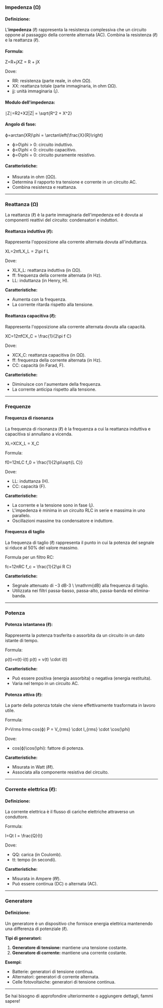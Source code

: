 ### **Impedenza (Ω)**

#### Definizione:

L'**impedenza** (ℓ) rappresenta la resistenza complessiva che un circuito oppone al passaggio della corrente alternata (AC). Combina la resistenza (ℓ) e la reattanza (ℓ).

#### Formula:

Z=R+jXZ = R + jX

Dove:

- RR: resistenza (parte reale, in ohm ΩΩ).
- XX: reattanza totale (parte immaginaria, in ohm ΩΩ).
- jj: unità immaginaria (¡).

#### Modulo dell'impedenza:

∣Z∣=R2+X2|Z| = \sqrt{R^2 + X^2}

#### Angolo di fase:

ϕ=arctan⁡(XR)\phi = \arctan\left(\frac{X}{R}\right)

- ϕ>0\phi > 0: circuito induttivo.
- ϕ<0\phi < 0: circuito capacitivo.
- ϕ=0\phi = 0: circuito puramente resistivo.

#### Caratteristiche:

- Misurata in ohm (ΩΩ).
- Determina il rapporto tra tensione e corrente in un circuito AC.
- Combina resistenza e reattanza.

---

### **Reattanza (Ω)**

La reattanza (ℓ) è la parte immaginaria dell'impedenza ed è dovuta ai componenti reattivi del circuito: condensatori e induttori.

#### **Reattanza induttiva (ℓ):**

Rappresenta l'opposizione alla corrente alternata dovuta all'induttanza.

XL=2πfLX_L = 2\pi f L

Dove:

- XLX_L: reattanza induttiva (in ΩΩ).
- ff: frequenza della corrente alternata (in Hz).
- LL: induttanza (in Henry, H).

**Caratteristiche:**

- Aumenta con la frequenza.
- La corrente ritarda rispetto alla tensione.

#### **Reattanza capacitiva (ℓ):**

Rappresenta l'opposizione alla corrente alternata dovuta alla capacità.

XC=12πfCX_C = \frac{1}{2\pi f C}

Dove:

- XCX_C: reattanza capacitiva (in ΩΩ).
- ff: frequenza della corrente alternata (in Hz).
- CC: capacità (in Farad, F).

**Caratteristiche:**

- Diminuisce con l'aumentare della frequenza.
- La corrente anticipa rispetto alla tensione.

---

### **Frequenze**

#### **Frequenza di risonanza**

La frequenza di risonanza (ℓ) è la frequenza a cui la reattanza induttiva e capacitiva si annullano a vicenda.

XL=XCX_L = X_C

Formula:

f0=12πLC f_0 = \frac{1}{2\pi\sqrt{L C}}

Dove:

- LL: induttanza (H).
- CC: capacità (F).

**Caratteristiche:**

- La corrente e la tensione sono in fase (¡).
- L'impedenza è minima in un circuito RLC in serie e massima in uno parallelo.
- Oscillazioni massime tra condensatore e induttore.

#### **Frequenza di taglio**

La frequenza di taglio (ℓ) rappresenta il punto in cui la potenza del segnale si riduce al 50% del valore massimo.

Formula per un filtro RC:

fc=12πRC f_c = \frac{1}{2\pi R C}

**Caratteristiche:**

- Segnale attenuato di −3 dB-3 \ \mathrm{dB} alla frequenza di taglio.
- Utilizzata nei filtri passa-basso, passa-alto, passa-banda ed elimina-banda.

---

### **Potenza**

#### **Potenza istantanea (ℓ):**

Rappresenta la potenza trasferita o assorbita da un circuito in un dato istante di tempo.

Formula:

p(t)=v(t)⋅i(t) p(t) = v(t) \cdot i(t)

**Caratteristiche:**

- Può essere positiva (energia assorbita) o negativa (energia restituita).
- Varia nel tempo in un circuito AC.

#### **Potenza attiva (ℓ):**

La parte della potenza totale che viene effettivamente trasformata in lavoro utile.

Formula:

P=Vrms⋅Irms⋅cos⁡(ϕ) P = V_{rms} \cdot I_{rms} \cdot \cos(\phi)

Dove:

- cos⁡(ϕ)\cos(\phi): fattore di potenza.

**Caratteristiche:**

- Misurata in Watt (ℓℓ).
- Associata alla componente resistiva del circuito.

---

### **Corrente elettrica (ℓ):**

#### Definizione:

La corrente elettrica è il flusso di cariche elettriche attraverso un conduttore.

Formula:

I=Qt I = \frac{Q}{t}

Dove:

- QQ: carica (in Coulomb).
- tt: tempo (in secondi).

**Caratteristiche:**

- Misurata in Ampere (ℓℓ).
- Può essere continua (DC) o alternata (AC).

---

### **Generatore**

#### Definizione:

Un generatore è un dispositivo che fornisce energia elettrica mantenendo una differenza di potenziale (ℓ).

**Tipi di generatori:**

1. **Generatore di tensione:** mantiene una tensione costante.
2. **Generatore di corrente:** mantiene una corrente costante.

**Esempi:**

- Batterie: generatori di tensione continua.
- Alternatori: generatori di corrente alternata.
- Celle fotovoltaiche: generatori di tensione continua.

---

Se hai bisogno di approfondire ulteriormente o aggiungere dettagli, fammi sapere!